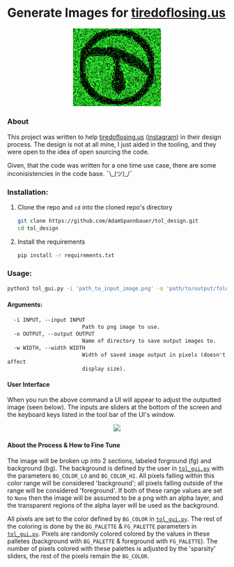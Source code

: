 # Generate Images for [tiredoflosing.us](https://www.tiredoflosing.us)

<p align='center'>
<img src='readme/example_output.png' width=40%>
</p>

### About

This project was written to help [tiredoflosing.us](https://www.tiredoflosing.us) ([instagram](https://www.instagram.com/tiredoflosing.us/)) in their design process.  The design is not at all mine, I just aided in the tooling, and they were open to the idea of open sourcing the code.

Given, that the code was written for a one time use case, there are some inconisistencies in the code base.  ¯\\\_(ツ)\_/¯

### Installation:
1. Clone the repo and `cd` into the cloned repo's directory

	```bash
	git clone https://github.com/AdamSpannbauer/tol_design.git
	cd tol_design
	```
	
2. Install the requirements
	
	```bash
	pip install -r requirements.txt
	```

### Usage:

```bash
python3 tol_gui.py -i 'path_to_input_image.png' -o 'path/to/output/folder'
```

#### Arguments:

```
  -i INPUT, --input INPUT
                        Path to png image to use.
  -o OUTPUT, --output OUTPUT
                        Name of directory to save output images to.
  -w WIDTH, --width WIDTH
                        Width of saved image output in pixels (doesn't affect
                        display size).
```

#### User Interface

When you run the above command a UI will appear to adjust the outputted image (seen below).  The inputs are sliders at the bottom of the screen and the keyboard keys listed in the tool bar of the UI's window.

<p align='center'>
<img src='readme/example.gif' width=60%>
</p>

#### About the Process & How to Fine Tune

The image will be broken up into 2 sections, labeled forground (fg) and background (bg).  The background is defined by the user in [`tol_gui.py`](tol_gui.py) with the parameters `BG_COLOR_LO` and `BG_COLOR_HI`.  All pixels falling within this color range will be considered 'background'; all pixels falling outside of the range will be considered 'foreground'.  If both of these range values are set to `None` then the image will be assumed to be a png with an alpha layer, and the transparent regions of the alpha layer will be used as the background.

All pixels are set to the color defined by `BG_COLOR` in [`tol_gui.py`](tol_gui.py).  The rest of the coloring is done by the `BG_PALETTE` & `FG_PALETTE` parameters in [`tol_gui.py`](tol_gui.py).  Pixels are randomly colored colored by the values in these palletes (background with `BG_PALETTE` & foreground with `FG_PALETTE`).  The number of pixels colored with these palettes is adjusted by the 'sparsity' sliders, the rest of the pixels remain the `BG_COLOR`.
